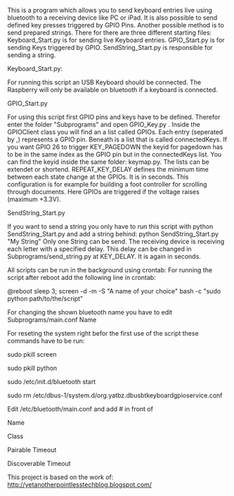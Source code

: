 This is a program which allows you to send keyboard entries live using bluetooth to a receiving device like PC or iPad.
It is also possible to send defined key presses triggered by GPIO Pins. Another possible method is to send prepared strings.
There for there are three different starting files:
Keyboard_Start.py is for sending live Keyboard entries.
GPIO_Start.py is for sending Keys triggered by GPIO.
SendString_Start.py is responsible for sending a string.

Keyboard_Start.py:

For running this script an USB Keyboard should be connected. 
The Raspberry will only be available on bluetooth if a keyboard is connected.

GPIO_Start.py

For using this script first GPIO pins and keys have to be defined.
Therefor enter the folder "Subprograms" and open GPIO_Key.py .
Inside the GPIOClient class you will find an a list called GPIOs.
Each entry (seperated by ,) represents a GPIO pin.
Beneath is a list that is called connectedKeys.
If you want GPIO 26 to trigger KEY_PAGEDOWN the keyid for pagedown has to be in 
the same index as the GPIO pin but in the connectedKeys list.
You can find the keyid inside the same folder: keymap.py.
The lists can be extendet or shortend.
REPEAT_KEY_DELAY defines the minimum time between each state change at the GPIOs. It is in seconds.
This configuration is for example for building a foot controller for scrolling through documents.
Here GPIOs are triggered if the voltage raises (maximum +3.3V).

SendString_Start.py

If you want to send a string you only have to run this script with
python SendString_Start.py
and add a string behind:
python SendString_Start.py "My String"
Only one String can be send. 
The receiving device is receiving each letter with a specified delay. This delay can be changed in Subprograms/send_string.py at KEY_DELAY. It is again in seconds.

All scripts can be run in the background using crontab:
For running the script after reboot add the following line in crontab:

@reboot sleep 3; screen -d -m -S "A name of your choice" bash -c "sudo python path/to/the/script"

For changing the shown bluetooth name you have to edit Subprograms/main.conf Name


For reseting the system right befor the first use of the script these commands have to be run:

sudo pkill screen

sudo pkill python

sudo /etc/init.d/bluetooth start

sudo rm /etc/dbus-1/system.d/org.yatbz.dbusbtkeyboardgpioservice.conf

Edit /etc/bluetooth/main.conf and add # in front of 

Name

Class

Pairable Timeout

Discoverable Timeout



This project is based on the work of:
http://yetanotherpointlesstechblog.blogspot.com/
